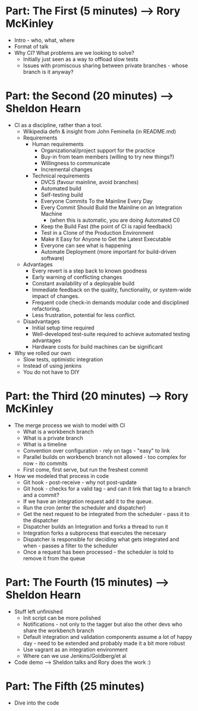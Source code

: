 Part: The First (5 minutes) --> Rory McKinley
===============
* Intro - who, what, where
* Format of talk
* Why CI? What problems are we looking to solve?
  + Initially just seen as a way to offload slow tests
  + Issues with promiscous sharing between private branches - whose branch is it anyway?

Part: the Second (20 minutes) --> Sheldon Hearn
================
* CI as a discipline, rather than a tool.
  + Wikipedia defn & insight from John Feminella (in README.md)
  + Requirements
    + Human requirements
      + Organizational/project support for the practice
      + Buy-in from team members (willing to try new things?)
      + Willingness to communicate
      + Incremental changes
    + Technical requirements
      + DVCS (favour mainline, avoid branches)
      + Automated build
      + Self-testing build
      + Everyone Commits To the Mainline Every Day
      + Every Commit Should Build the Mainline on an Integration Machine
        + (when this is automatic, you are doing Automated CI)
      + Keep the Build Fast (the point of CI is rapid feedback)
      + Test in a Clone of the Production Environment
      + Make it Easy for Anyone to Get the Latest Executable
      + Everyone can see what is happening
      + Automate Deployment (more important for build-driven software)
  + Advantages
    + Every revert is a step back to known goodness
    + Early warning of conflicting changes
    + Constant availability of a deployable build
    + Immediate feedback on the quality, functionality, or system-wide impact
      of changes.
    + Frequent code check-in demands modular code and disciplined refactoring.
    + Less frustration, potential for less conflict.
  + Disadvantages
    + Initial setup time required
    + Well-developed test-suite required to achieve automated testing advantages
    + Hardware costs for build machines can be significant
* Why we rolled our own
  + Slow tests, optimistic integration
  + Instead of using jenkins
  + You do not have to DIY

Part: the Third (20 minutes) --> Rory McKinley
===============
* The merge process we wish to model with CI
  + What is a workbench branch
  + What is a private branch
  + What is a timeline
  + Convention over configuration - rely on tags - "easy" to link
  + Parallel builds on workbench branch not allowed - too complex for now - ito commits
  + First come, first serve, but run the freshest commit
* How we modeled that process in code
  + Git hook - post-receive - why not post-update
  + Git hook - checks for a valid tag - and can it link that tag to a branch and a commit?
  + If we have an integration request add it to the queue.
  + Run the cron (enter the scheduler and dispatcher)
  + Get the next request to be integrated from the scheduler - pass it to the dispatcher
  + Dispatcher builds an Integration and forks a thread to run it
  + Integration forks a subprocess that executes the necesary 
  + Dispatcher is responsible for deciding what gets integrated and when - passes a filter to the scheduler
  + Once a request has been processed - the scheduler is told to remove it from the queue

Part: The Fourth (15 minutes) --> Sheldon Hearn
================
* Stuff left unfinished
  + Init script can be more polished
  + Notifications - not only to the tagger but also the other devs who share the workbench branch
  + Default integration and validation components assume a lot of happy day - need to be extended and probably made it a bit more robust
  + Use vagrant as an integration environment
  + Where can we use Jenkins/Goldberg/et al
* Code demo --> Sheldon talks and Rory does the work :)

Part: The Fifth (25 minutes)
===============
* Dive into the code
